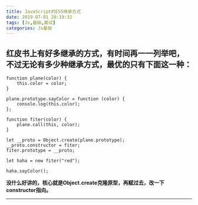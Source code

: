 ```yaml
---
title: JavaScript的ES5继承方式
date: 2019-07-01 20:19:32
tags: [Js,基础,面试]
categories: Js基础
---
```

红皮书上有好多继承的方式，有时间再一一列举吧，</br>不过无论有多少种继承方式，最优的只有下面这一种：
---
    function plane(color) {
        this.color = color;
    }

    plane.prototype.sayColor = function (color) {
        console.log(this.color);
    };

    function fiter(color) {
        plane.call(this, color);
    }

    let __proto = Object.create(plane.prototype);
    __proto.constructor = fiter;
    fiter.prototype = __proto;

    let haha = new fiter("red");

    haha.sayColor();
**没什么好讲的，核心就是Object.create克隆原型，再赋过去，改一下constructor指向。**

***
